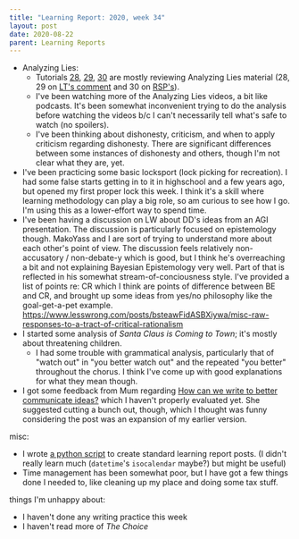 ```yaml
---
title: "Learning Report: 2020, week 34"
layout: post
date: 2020-08-22
parent: Learning Reports
---
```


* Analyzing Lies:
  * Tutorials [28](https://www.youtube.com/watch?v=SvmJgK9bmHc), [29](https://www.youtube.com/watch?v=zJ_gnwSJZDg), [30](https://www.youtube.com/watch?v=UwC65hay9F0) are mostly reviewing Analyzing Lies material (28, 29 on [LT's comment](../../analyzing-lies/03-lulie-quote/) and 30 on [RSP's](../../analyzing-lies/03-rsp-quote/)).
  * I've been watching more of the Analyzing Lies videos, a bit like podcasts. It's been somewhat inconvenient trying to do the analysis before watching the videos b/c I can't necessarily tell what's safe to watch (no spoilers).
  * I've been thinking about dishonesty, criticism, and when to apply criticism regarding dishonesty. There are significant differences between some instances of dishonesty and others, though I'm not clear what they are, yet.
* I've been practicing some basic locksport (lock picking for recreation). I had some false starts getting in to it in highschool and a few years ago, but opened my first proper lock this week. I think it's a skill where learning methodology can play a big role, so am curious to see how I go. I'm using this as a lower-effort way to spend time.
* I've been having a discussion on LW about DD's ideas from an AGI presentation. The discussion is particularly focused on epistemology though. MakoYass and I are sort of trying to understand more about each other's point of view. The discussion feels relatively non-accusatory / non-debate-y which is good, but I think he's overreaching a bit and not explaining Bayesian Epistemology very well. Part of that is reflected in his somewhat stream-of-conciousness style. I've provided a list of points re: CR which I think are points of difference between BE and CR, and brought up some ideas from yes/no philosophy like the goal-get-a-pet example. <https://www.lesswrong.com/posts/bsteawFidASBXiywa/misc-raw-responses-to-a-tract-of-critical-rationalism>
* I started some analysis of *Santa Claus is Coming to Town*; it's mostly about threatening children.
  * I had some trouble with grammatical analysis, particularly that of "watch out" in "you better watch out" and the repeated "you better" throughout the chorus. I think I've come up with good explanations for what they mean though.
* I got some feedback from Mum regarding [How can we write to better communicate ideas?](../2020-08-15-how-can-we-write-to-communicate-better/) which I haven't properly evaluated yet. She suggested cutting a bunch out, though, which I thought was funny considering the post was an expansion of my earlier version.

misc:

* I wrote [a python script](https://github.com/XertroV/fi/tree/master/docs/_posts/mk-learning-report.py) to create standard learning report posts. (I didn't really learn much (`datetime`'s `isocalendar` maybe?) but might be useful)
* Time management has been somewhat poor, but I have got a few things done I needed to, like cleaning up my place and doing some tax stuff.

things I'm unhappy about:

* I haven't done any writing practice this week
* I haven't read more of *The Choice*
